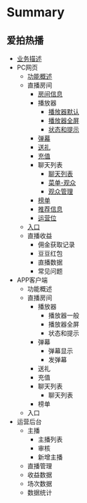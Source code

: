# Summary

## 爱拍热播
* [业务描述](readme.md)
* PC网页
    * [功能概述](ui.md)
    * 直播房间
        * [房间信息](function/roomadmin.md)
        * 播放器
            * [播放器默认](function/player.md)
            * [播放器全屏](function/playerfs.md)
            * [状态和提示](function/status.md)
        * [弹幕](function/danmaku.md)
        * [送礼](function/gift.md)
        * [充值](function/charge.md)
        * 聊天列表
            * [聊天列表](function/chatlist.md)
            * [菜单-观众](function/setting_user.md)
            * [观众管理](function/usermanage.md)
        * [榜单](function/ranking.md)
        * [推荐信息](function/recommend.md)
        * [运营位](function/operations.md)
    * [入口](entrance.md)
    * 直播收益
        * 佣金获取记录
        * 豆豆红包
        * 直播数据
        * 常见问题
* APP客户端
    * 功能概述
    * 直播房间
        * 播放器
            * 播放器一般
            * 播放器全屏
            * 状态和提示
        * 弹幕
            * 弹幕显示
            * 发弹幕
        * 送礼
        * 充值
        * 聊天列表
            * 聊天列表
        * 榜单
    * 入口
* 运营后台
    * 主播
        * 主播列表
        * 审核
        * 新增主播
    * 直播管理
    * 收益数据
    * 场次数据
    * 数据统计

